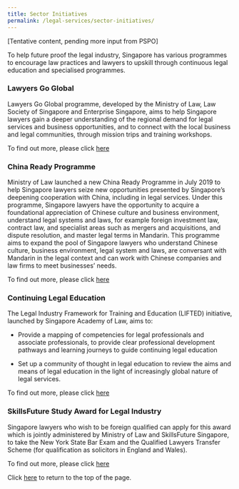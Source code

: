 ```yaml
---
title: Sector Initiatives
permalink: /legal-services/sector-initiatives/
---
```


[Tentative content, pending more input from PSPO]

To help future proof the legal industry, Singapore has various programmes to encourage law practices and lawyers to upskill through continuous legal education and specialised programmes.
 

### Lawyers Go Global

Lawyers Go Global programme, developed by the Ministry of Law, Law Society of Singapore and Enterprise Singapore, aims to help Singapore lawyers gain a deeper understanding of the regional demand for legal services and business opportunities, and to connect with the local business and legal communities, through mission trips and training workshops. 

To find out more, please click [here](https://www.lawsociety.org.sg/for-lawyers/going-global/)

### China Ready Programme

Ministry of Law launched a new China Ready Programme in July 2019 to help Singapore lawyers seize new opportunities presented by Singapore’s deepening cooperation with China, including in legal services. Under this programme, Singapore lawyers have the opportunity to acquire a foundational appreciation of Chinese culture and business environment, understand legal systems and laws, for example foreign investment law, contract law, and specialist areas such as mergers and acquisitions, and dispute resolution, and master legal terms in Mandarin. This programme aims to expand the pool of Singapore lawyers who understand Chinese culture, business environment, legal system and laws, are conversant with Mandarin in the legal context and can work with Chinese companies and law firms to meet businesses’ needs.

To find out more, please click [here](https://www.mlaw.gov.sg/news/press-releases/press-releases-new-china-ready-programme-to-help-singapore-lawyers-seize-new-opportunities)

### Continuing Legal Education

The Legal Industry Framework for Training and Education (LIFTED) initiative, launched by Singapore Academy of Law, aims to:

- Provide a mapping of competencies for legal professionals and associate professionals, to provide clear professional development pathways and learning journeys to guide continuing legal education
   
- Set up a community of thought in legal education to review the aims and means of legal education in the light of increasingly global nature of legal services.

To find out more, please click [here](https://www.sal.org.sg/lifted)

### SkillsFuture Study Award for Legal Industry

Singapore lawyers who wish to be foreign qualified can apply for this award which is jointly administered by Ministry of Law and SkillsFuture Singapore, to take the New York State Bar Exam and the Qualified Lawyers Transfer Scheme (for qualification as solicitors in England and Wales). 

To find out more, please click [here](https://programmes.myskillsfuture.sg/Portal/ProgramDetails.aspx?ProgID=P00000059) 

Click [here](*TOP) to return to the top of the page.
